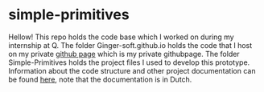 # simple-primitives

Hellow! This repo holds the code base which I worked on during my internship at Q. The folder Ginger-soft.github.io holds the code that I host on my private [github page](https://ginger-soft.github.io/) which is my private githubpage. The folder Simple-Primitives holds the project files I used to develop this prototype. Information about the code structure and other project documentation can be found [here](https://drive.google.com/drive/folders/1VFjOFDmIV8fPqBA5jz5TSQLcmWkzKp9q), note that the documentation is in Dutch.
